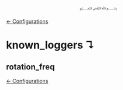 <p align=center>
   ﷽
</p>

[← Configurations](/docs/CONFIGURATION.md)

# known_loggers ↴
## rotation_freq


[← Configurations](/docs/CONFIGURATION.md)

